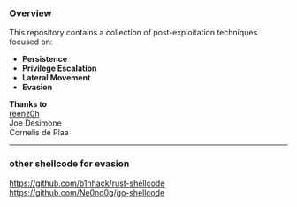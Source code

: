 ### Overview  

This repository contains a collection of post-exploitation techniques focused on:  
- **Persistence**  
- **Privilege Escalation**  
- **Lateral Movement**  
- **Evasion**  

**Thanks to**  
[reenz0h](https://x.com/SEKTOR7net)  
Joe Desimone  
Cornelis de Plaa      

---


### other shellcode for evasion  
https://github.com/b1nhack/rust-shellcode  
https://github.com/Ne0nd0g/go-shellcode  
